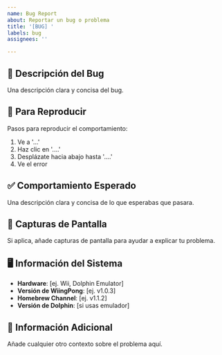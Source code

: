 ```yaml
---
name: Bug Report
about: Reportar un bug o problema
title: '[BUG] '
labels: bug
assignees: ''

---
```


## 🐛 Descripción del Bug
Una descripción clara y concisa del bug.

## 🔄 Para Reproducir
Pasos para reproducir el comportamiento:
1. Ve a '...'
2. Haz clic en '....'
3. Desplázate hacia abajo hasta '....'
4. Ve el error

## ✅ Comportamiento Esperado
Una descripción clara y concisa de lo que esperabas que pasara.

## 📸 Capturas de Pantalla
Si aplica, añade capturas de pantalla para ayudar a explicar tu problema.

## 🖥️ Información del Sistema
- **Hardware**: [ej. Wii, Dolphin Emulator]
- **Versión de WiingPong**: [ej. v1.0.3]
- **Homebrew Channel**: [ej. v1.1.2]
- **Versión de Dolphin**: [si usas emulador]

## 📝 Información Adicional
Añade cualquier otro contexto sobre el problema aquí.
